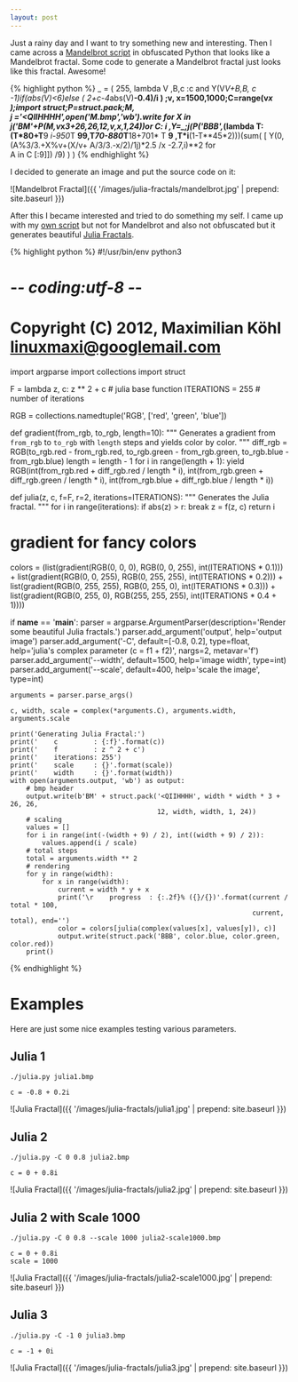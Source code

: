 ```yaml
---
layout: post
---
```


Just a rainy day and I want to try something new and interesting. Then I came across a [Mandelbrot script](https://github.com/koehlma/snippets/blob/master/python/fractals/mandelbrot.py) in obfuscated Python that looks like a Mandelbrot fractal. Some code to generate a Mandelbrot fractal just looks like this fractal. Awesome!

{% highlight python %}
_ = (
                                        255,
                                      lambda
                               V ,B,c
                             :c and Y(V*V+B,B, c
                               -1)if(abs(V)<6)else
               ( 2+c-4*abs(V)**-0.4)/i
                 ) ;v, x=1500,1000;C=range(v*x
                  );import struct;P=struct.pack;M,\
            j ='<QIIHHHH',open('M.bmp','wb').write
for X in j('BM'+P(M,v*x*3+26,26,12,v,x,1,24))or C:
            i ,Y=_;j(P('BBB',*(lambda T:(T*80+T**9
                  *i-950*T **99,T*70-880*T**18+701*
                 T **9 ,T*i**(1-T**45*2)))(sum(
               [ Y(0,(A%3/3.+X%v+(X/v+
                               A/3/3.-x/2)/1j)*2.5
                             /x -2.7,i)**2 for \
                               A in C
                                      [:9]])
                                        /9)
                                       ) )
{% endhighlight %}

I decided to generate an image and put the source code on it:

![Mandelbrot Fractal]({{ '/images/julia-fractals/mandelbrot.jpg' | prepend: site.baseurl }})

After this I became interested and tried to do something my self. I came up with my [own script](https://github.com/koehlma/snippets/blob/master/python/fractals/julia.py) but not for Mandelbrot and also not obfuscated but it generates beautiful [Julia Fractals](http://en.wikipedia.org/wiki/Julia_set).

{% highlight python %}
#!/usr/bin/env python3
# -*- coding:utf-8 -*-
#
# Copyright (C) 2012, Maximilian Köhl <linuxmaxi@googlemail.com>

import argparse
import collections
import struct

F = lambda z, c: z ** 2 + c     # julia base function
ITERATIONS = 255                # number of iterations

RGB = collections.namedtuple('RGB', ['red', 'green', 'blue'])

def gradient(from_rgb, to_rgb, length=10):
    """
    Generates a gradient from `from_rgb` to `to_rgb` with `length` steps and
    yields color by color.
    """
    diff_rgb = RGB(to_rgb.red - from_rgb.red, to_rgb.green - from_rgb.green,
                   to_rgb.blue - from_rgb.blue)
    length = length - 1
    for i in range(length + 1):
        yield RGB(int(from_rgb.red + diff_rgb.red / length * i),
                  int(from_rgb.green + diff_rgb.green / length * i),
                  int(from_rgb.blue + diff_rgb.blue / length * i))

def julia(z, c, f=F, r=2, iterations=ITERATIONS):
    """
    Generates the Julia fractal.
    """ 
    for i in range(iterations):
        if abs(z) > r: break
        z = f(z, c)
    return i

# gradient for fancy colors 
colors = (list(gradient(RGB(0, 0, 0), RGB(0, 0, 255), int(ITERATIONS * 0.1))) + 
          list(gradient(RGB(0, 0, 255), RGB(0, 255, 255), int(ITERATIONS * 0.2))) +
          list(gradient(RGB(0, 255, 255), RGB(0, 255, 0), int(ITERATIONS * 0.3))) +
          list(gradient(RGB(0, 255, 0), RGB(255, 255, 255), int(ITERATIONS * 0.4 + 1))))

if __name__ == '__main__':
    parser = argparse.ArgumentParser(description='Render some beautiful Julia fractals.')
    parser.add_argument('output', help='output image')
    parser.add_argument('-C', default=[-0.8, 0.2], type=float,
                        help='julia\'s complex parameter (c = f1 + f2)', nargs=2, metavar='f')
    parser.add_argument('--width', default=1500,
                        help='image width', type=int)
    parser.add_argument('--scale', default=400,
                        help='scale the image', type=int)


    arguments = parser.parse_args()
    
    c, width, scale = complex(*arguments.C), arguments.width, arguments.scale
    
    print('Generating Julia Fractal:')
    print('    c         : {:f}'.format(c))
    print('    f         : z ^ 2 + c')
    print('    iterations: 255')
    print('    scale     : {}'.format(scale))
    print('    width     : {}'.format(width))
    with open(arguments.output, 'wb') as output:
        # bmp header
        output.write(b'BM' + struct.pack('<QIIHHHH', width * width * 3 + 26, 26,
                                         12, width, width, 1, 24))
        # scaling
        values = []
        for i in range(int(-(width + 9) / 2), int((width + 9) / 2)):
            values.append(i / scale)
        # total steps    
        total = arguments.width ** 2
        # rendering
        for y in range(width):
            for x in range(width):
                current = width * y + x
                print('\r    progress  : {:.2f}% ({}/{})'.format(current / total * 100,
                                                                 current, total), end='')
                color = colors[julia(complex(values[x], values[y]), c)]
                output.write(struct.pack('BBB', color.blue, color.green, color.red))
        print() 
{% endhighlight %}


# Examples
Here are just some nice examples testing various parameters.
## Julia 1
    
    ./julia.py julia1.bmp
    
    c = -0.8 + 0.2i
    
![Julia Fractal]({{ '/images/julia-fractals/julia1.jpg' | prepend: site.baseurl }})

## Julia 2

    ./julia.py -C 0 0.8 julia2.bmp
    
    c = 0 + 0.8i

![Julia Fractal]({{ '/images/julia-fractals/julia2.jpg' | prepend: site.baseurl }})

## Julia 2 with Scale 1000
    
    ./julia.py -C 0 0.8 --scale 1000 julia2-scale1000.bmp
    
    c = 0 + 0.8i
    scale = 1000
    

![Julia Fractal]({{ '/images/julia-fractals/julia2-scale1000.jpg' | prepend: site.baseurl }})

## Julia 3

    ./julia.py -C -1 0 julia3.bmp
    
    c = -1 + 0i

![Julia Fractal]({{ '/images/julia-fractals/julia3.jpg' | prepend: site.baseurl }})
